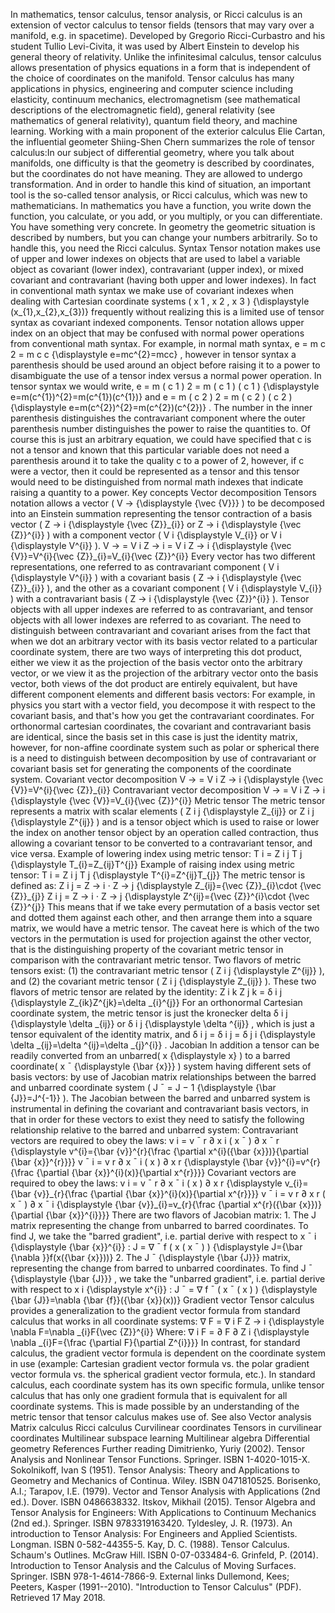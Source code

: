 In mathematics, tensor calculus, tensor analysis, or Ricci calculus is
an extension of vector calculus to tensor fields (tensors that may vary
over a manifold, e.g. in spacetime). Developed by Gregorio
Ricci-Curbastro and his student Tullio Levi-Civita, it was used by
Albert Einstein to develop his general theory of relativity. Unlike the
infinitesimal calculus, tensor calculus allows presentation of physics
equations in a form that is independent of the choice of coordinates on
the manifold. Tensor calculus has many applications in physics,
engineering and computer science including elasticity, continuum
mechanics, electromagnetism (see mathematical descriptions of the
electromagnetic field), general relativity (see mathematics of general
relativity), quantum field theory, and machine learning. Working with a
main proponent of the exterior calculus Elie Cartan, the influential
geometer Shiing-Shen Chern summarizes the role of tensor calculus:In our
subject of differential geometry, where you talk about manifolds, one
difficulty is that the geometry is described by coordinates, but the
coordinates do not have meaning. They are allowed to undergo
transformation. And in order to handle this kind of situation, an
important tool is the so-called tensor analysis, or Ricci calculus,
which was new to mathematicians. In mathematics you have a function, you
write down the function, you calculate, or you add, or you multiply, or
you can differentiate. You have something very concrete. In geometry the
geometric situation is described by numbers, but you can change your
numbers arbitrarily. So to handle this, you need the Ricci calculus.
Syntax Tensor notation makes use of upper and lower indexes on objects
that are used to label a variable object as covariant (lower index),
contravariant (upper index), or mixed covariant and contravariant
(having both upper and lower indexes). In fact in conventional math
syntax we make use of covariant indexes when dealing with Cartesian
coordinate systems ( x 1 , x 2 , x 3 ) {\\displaystyle
(x\_{1},x\_{2},x\_{3})} frequently without realizing this is a limited
use of tensor syntax as covariant indexed components. Tensor notation
allows upper index on an object that may be confused with normal power
operations from conventional math syntax. For example, in normal math
syntax, e = m c 2 = m c c {\\displaystyle e=mc\^{2}=mcc} , however in
tensor syntax a parenthesis should be used around an object before
raising it to a power to disambiguate the use of a tensor index versus a
normal power operation. In tensor syntax we would write, e = m ( c 1 ) 2
= m ( c 1 ) ( c 1 ) {\\displaystyle e=m(c\^{1})\^{2}=m(c\^{1})(c\^{1})}
and e = m ( c 2 ) 2 = m ( c 2 ) ( c 2 ) {\\displaystyle
e=m(c\^{2})\^{2}=m(c\^{2})(c\^{2})} . The number in the inner
parenthesis distinguishes the contravariant component where the outer
parenthesis number distinguishes the power to raise the quantities to.
Of course this is just an arbitrary equation, we could have specified
that c is not a tensor and known that this particular variable does not
need a parenthesis around it to take the quality c to a power of 2,
however, if c were a vector, then it could be represented as a tensor
and this tensor would need to be distinguished from normal math indexes
that indicate raising a quantity to a power. Key concepts Vector
decomposition Tensors notation allows a vector ( V → {\\displaystyle
{\\vec {V}}} ) to be decomposed into an Einstein summation representing
the tensor contraction of a basis vector ( Z → i {\\displaystyle {\\vec
{Z}}\_{i}} or Z → i {\\displaystyle {\\vec {Z}}\^{i}} ) with a component
vector ( V i {\\displaystyle V\_{i}} or V i {\\displaystyle V\^{i}} ). V
→ = V i Z → i = V i Z → i {\\displaystyle {\\vec {V}}=V\^{i}{\\vec
{Z}}\_{i}=V\_{i}{\\vec {Z}}\^{i}} Every vector has two different
representations, one referred to as contravariant component ( V i
{\\displaystyle V\^{i}} ) with a covariant basis ( Z → i {\\displaystyle
{\\vec {Z}}\_{i}} ), and the other as a covariant component ( V i
{\\displaystyle V\_{i}} ) with a contravariant basis ( Z → i
{\\displaystyle {\\vec {Z}}\^{i}} ). Tensor objects with all upper
indexes are referred to as contravariant, and tensor objects with all
lower indexes are referred to as covariant. The need to distinguish
between contravariant and covariant arises from the fact that when we
dot an arbitrary vector with its basis vector related to a particular
coordinate system, there are two ways of interpreting this dot product,
either we view it as the projection of the basis vector onto the
arbitrary vector, or we view it as the projection of the arbitrary
vector onto the basis vector, both views of the dot product are entirely
equivalent, but have different component elements and different basis
vectors: For example, in physics you start with a vector field, you
decompose it with respect to the covariant basis, and that\'s how you
get the contravariant coordinates. For orthonormal cartesian
coordinates, the covariant and contravariant basis are identical, since
the basis set in this case is just the identity matrix, however, for
non-affine coordinate system such as polar or spherical there is a need
to distinguish between decomposition by use of contravariant or
covariant basis set for generating the components of the coordinate
system. Covariant vector decomposition V → = V i Z → i {\\displaystyle
{\\vec {V}}=V\^{i}{\\vec {Z}}\_{i}} Contravariant vector decomposition V
→ = V i Z → i {\\displaystyle {\\vec {V}}=V\_{i}{\\vec {Z}}\^{i}} Metric
tensor The metric tensor represents a matrix with scalar elements ( Z i
j {\\displaystyle Z\_{ij}} or Z i j {\\displaystyle Z\^{ij}} ) and is a
tensor object which is used to raise or lower the index on another
tensor object by an operation called contraction, thus allowing a
covariant tensor to be converted to a contravariant tensor, and vice
versa. Example of lowering index using metric tensor: T i = Z i j T j
{\\displaystyle T\_{i}=Z\_{ij}T\^{j}} Example of raising index using
metric tensor: T i = Z i j T j {\\displaystyle T\^{i}=Z\^{ij}T\_{j}} The
metric tensor is defined as: Z i j = Z → i ⋅ Z → j {\\displaystyle
Z\_{ij}={\\vec {Z}}\_{i}\\cdot {\\vec {Z}}\_{j}} Z i j = Z → i ⋅ Z → j
{\\displaystyle Z\^{ij}={\\vec {Z}}\^{i}\\cdot {\\vec {Z}}\^{j}} This
means that if we take every permutation of a basis vector set and dotted
them against each other, and then arrange them into a square matrix, we
would have a metric tensor. The caveat here is which of the two vectors
in the permutation is used for projection against the other vector, that
is the distinguishing property of the covariant metric tensor in
comparison with the contravariant metric tensor. Two flavors of metric
tensors exist: (1) the contravariant metric tensor ( Z i j
{\\displaystyle Z\^{ij}} ), and (2) the covariant metric tensor ( Z i j
{\\displaystyle Z\_{ij}} ). These two flavors of metric tensor are
related by the identity: Z i k Z j k = δ i j {\\displaystyle
Z\_{ik}Z\^{jk}=\\delta \_{i}\^{j}} For an orthonormal Cartesian
coordinate system, the metric tensor is just the kronecker delta δ i j
{\\displaystyle \\delta \_{ij}} or δ i j {\\displaystyle \\delta \^{ij}}
, which is just a tensor equivalent of the identity matrix, and δ i j =
δ i j = δ j i {\\displaystyle \\delta \_{ij}=\\delta \^{ij}=\\delta
\_{j}\^{i}} . Jacobian In addition a tensor can be readily converted
from an unbarred( x {\\displaystyle x} ) to a barred coordinate( x ¯
{\\displaystyle {\\bar {x}}} ) system having different sets of basis
vectors: by use of Jacobian matrix relationships between the barred and
unbarred coordinate system ( J ¯ = J − 1 {\\displaystyle {\\bar
{J}}=J\^{-1}} ). The Jacobian between the barred and unbarred system is
instrumental in defining the covariant and contravariant basis vectors,
in that in order for these vectors to exist they need to satisfy the
following relationship relative to the barred and unbarred system:
Contravariant vectors are required to obey the laws: v i = v ¯ r ∂ x i (
x ¯ ) ∂ x ¯ r {\\displaystyle v\^{i}={\\bar {v}}\^{r}{\\frac {\\partial
x\^{i}({\\bar {x}})}{\\partial {\\bar {x}}\^{r}}}} v ¯ i = v r ∂ x ¯ i (
x ) ∂ x r {\\displaystyle {\\bar {v}}\^{i}=v\^{r}{\\frac {\\partial
{\\bar {x}}\^{i}(x)}{\\partial x\^{r}}}} Covariant vectors are required
to obey the laws: v i = v ¯ r ∂ x ¯ i ( x ) ∂ x r {\\displaystyle
v\_{i}={\\bar {v}}\_{r}{\\frac {\\partial {\\bar {x}}\^{i}(x)}{\\partial
x\^{r}}}} v ¯ i = v r ∂ x r ( x ¯ ) ∂ x ¯ i {\\displaystyle {\\bar
{v}}\_{i}=v\_{r}{\\frac {\\partial x\^{r}({\\bar {x}})}{\\partial {\\bar
{x}}\^{i}}}} There are two flavors of Jacobian matrix: 1. The J matrix
representing the change from unbarred to barred coordinates. To find J,
we take the \"barred gradient\", i.e. partial derive with respect to x ¯
i {\\displaystyle {\\bar {x}}\^{i}} : J = ∇ ¯ f ( x ( x ¯ ) )
{\\displaystyle J={\\bar {\\nabla }}f(x({\\bar {x}}))} 2. The J ¯
{\\displaystyle {\\bar {J}}} matrix, representing the change from barred
to unbarred coordinates. To find J ¯ {\\displaystyle {\\bar {J}}} , we
take the \"unbarred gradient\", i.e. partial derive with respect to x i
{\\displaystyle x\^{i}} : J ¯ = ∇ f ¯ ( x ¯ ( x ) ) {\\displaystyle
{\\bar {J}}=\\nabla {\\bar {f}}({\\bar {x}}(x))} Gradient vector Tensor
calculus provides a generalization to the gradient vector formula from
standard calculus that works in all coordinate systems: ∇ F = ∇ i F Z →
i {\\displaystyle \\nabla F=\\nabla \_{i}F{\\vec {Z}}\^{i}} Where: ∇ i F
= ∂ F ∂ Z i {\\displaystyle \\nabla \_{i}F={\\frac {\\partial
F}{\\partial Z\^{i}}}} In contrast, for standard calculus, the gradient
vector formula is dependent on the coordinate system in use (example:
Cartesian gradient vector formula vs. the polar gradient vector formula
vs. the spherical gradient vector formula, etc.). In standard calculus,
each coordinate system has its own specific formula, unlike tensor
calculus that has only one gradient formula that is equivalent for all
coordinate systems. This is made possible by an understanding of the
metric tensor that tensor calculus makes use of. See also Vector
analysis Matrix calculus Ricci calculus Curvilinear coordinates Tensors
in curvilinear coordinates Multilinear subspace learning Multilinear
algebra Differential geometry References Further reading Dimitrienko,
Yuriy (2002). Tensor Analysis and Nonlinear Tensor Functions. Springer.
ISBN 1-4020-1015-X. Sokolnikoff, Ivan S (1951). Tensor Analysis: Theory
and Applications to Geometry and Mechanics of Continua. Wiley. ISBN
0471810525. Borisenko, A.I.; Tarapov, I.E. (1979). Vector and Tensor
Analysis with Applications (2nd ed.). Dover. ISBN 0486638332. Itskov,
Mikhail (2015). Tensor Algebra and Tensor Analysis for Engineers: With
Applications to Continuum Mechanics (2nd ed.). Springer. ISBN
9783319163420. Tyldesley, J. R. (1973). An introduction to Tensor
Analysis: For Engineers and Applied Scientists. Longman. ISBN
0-582-44355-5. Kay, D. C. (1988). Tensor Calculus. Schaum's Outlines.
McGraw Hill. ISBN 0-07-033484-6. Grinfeld, P. (2014). Introduction to
Tensor Analysis and the Calculus of Moving Surfaces. Springer. ISBN
978-1-4614-7866-9. External links Dullemond, Kees; Peeters, Kasper
(1991--2010). \"Introduction to Tensor Calculus\" (PDF). Retrieved 17
May 2018.
